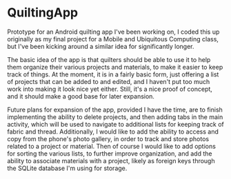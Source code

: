 # QuiltingApp
Prototype for an Android quilting app I've been working on, I coded this up originally as my final project for a Mobile and Ubiquitous Computing class, but I've been kicking around a similar idea for significantly longer.

The basic idea of the app is that quilters should be able to use it to help them organize their various projects and materials, to make it easier to keep track of things. At the moment, it is in a fairly basic form, just offering a list of projects that can be added to and edited, and I haven't put too much work into making it look nice yet either.  Still, it's a nice proof of concept, and it should make a good base for later expansion.

Future plans for expansion of the app, provided I have the time, are to finish implementing the ability to delete projects, and then adding tabs in the main activity, which will be used to navigate to additional lists for keeping track of fabric and thread. Additionally, I would like to add the ability to access and copy from the phone's photo gallery, in order to track and store photos related to a project or material.  Then of course I would like to add options for sorting the various lists, to further improve organization, and add the ability to associate materials with a project, likely as foreign keys through the SQLite database I'm using for storage.
